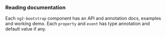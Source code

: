### Reading documentation

Each `ng2-bootstrap` component has an API and annotation docs, examples and working demo. Each `property` and `event` has type annotation and default value if any.

